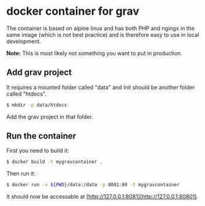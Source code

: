 # docker container for grav
The container is based on alpine linux and has both PHP and ngingx in the same
image (which is not best practice) and is therefore easy to use in local 
development. 

**Note:** This is most likely not something you want to put in production.

## Add grav project
It requires a mounted folder called "data" and init should be another folder
called "htdocs".
```sh
$ mkdir -p data/htdocs
```
Add the grav project in that folder.

## Run the container
First you need to build it:
```sh
$ docker build -t mygravcontainer .
```
Then run it:
```sh
$ docker run -v ${PWD}/data:/data -p 8081:80 -t mygravcontainer
```
It should now be accessable at [http://127.0.0.1:8081](http://127.0.0.1:80801).
